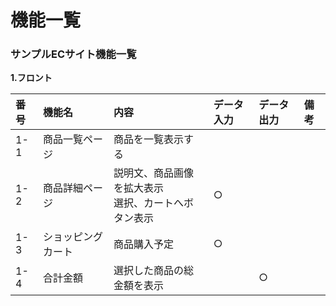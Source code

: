 # 機能一覧
### サンプルECサイト機能一覧
**1.フロント**

|番号|機能名|内容|データ入力|データ出力|備考|
|:---|:---|:---|:---|:---|:---|
|1-1|商品一覧ページ|商品を一覧表示する||||
|1-2|商品詳細ページ|説明文、商品画像を拡大表示<br>選択、カートへボタン表示|○|||
|1-3|ショッピングカート|商品購入予定|○|||
|1-4|合計金額|選択した商品の総金額を表示||○||
